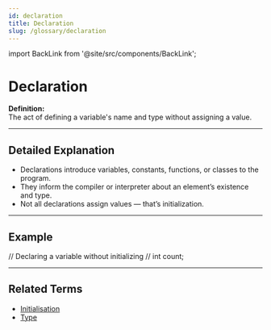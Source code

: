 ```yaml
---
id: declaration
title: Declaration
slug: /glossary/declaration
---
```

import BackLink from '@site/src/components/BackLink';

# Declaration

**Definition:**  
The act of defining a variable's name and type without assigning a value.

---

## Detailed Explanation
- Declarations introduce variables, constants, functions, or classes to the program.
- They inform the compiler or interpreter about an element’s existence and type.
- Not all declarations assign values — that’s initialization.

---

## Example

// Declaring a variable without initializing
// int count;

---

## Related Terms
- [Initialisation](/glossary/initialisation)
- [Type](/glossary/data-type)

<BackLink />
